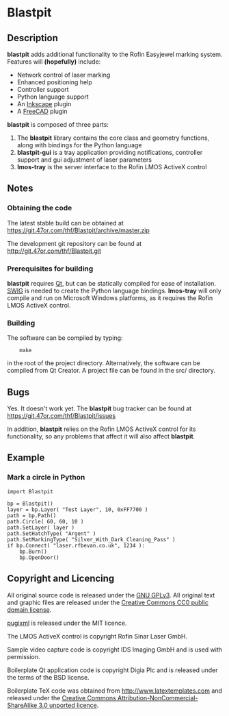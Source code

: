 # Blastpit

## Description

**blastpit** adds additional functionality to the Rofin Easyjewel marking system. Features will **(hopefully)** include:

* Network control of laser marking
* Enhanced positioning help
* Controller support
* Python language support
* An [Inkscape](https://inkscape.org) plugin
* A [FreeCAD](http://www.freecadweb.org) plugin

**blastpit** is composed of three parts:

1. The **blastpit** library contains the core class and geometry functions, along with bindings for the Python language
2. **blastpit-gui** is a tray application providing notifications, controller support and gui adjustment of laser parameters
3. **lmos-tray** is the server interface to the Rofin LMOS ActiveX control

## Notes

### Obtaining the code

The latest stable build can be obtained at https://git.47or.com/thf/Blastpit/archive/master.zip

The development git repository can be found at http://git.47or.com/thf/Blastpit.git

### Prerequisites for building

**blastpit** requires [Qt](http://www.qt.io), but can be statically compiled for ease of installation.
[SWIG](http://www.swig.org) is needed to create the Python language bindings. **lmos-tray** will only compile and run on Microsoft Windows platforms, as it requires the Rofin LMOS ActiveX control.

### Building

The software can be compiled by typing:

~~~{.sh}
	make
~~~

in the root of the project directory. Alternatively, the software can be compiled from Qt Creator. A project file can be found in the src/ directory.

## Bugs

Yes. It doesn't work yet. The **blastpit** bug tracker can be found at https://git.47or.com/thf/Blastpit/issues

In addition, **blastpit** relies on the Rofin LMOS ActiveX control for its functionality, so any problems that affect it will also affect **blastpit**.

## Example

### Mark a circle in Python

~~~{.py}
import Blastpit

bp = Blastpit()
layer = bp.Layer( "Test Layer", 10, 0xFF7700 )
path = bp.Path()
path.Circle( 60, 60, 10 )
path.SetLayer( layer )
path.SetHatchType( "Argent" )
path.SetMarkingType( "Silver_With_Dark_Cleaning_Pass" )
if bp.Connect( "laser.rfbevan.co.uk", 1234 ):
    bp.Burn()
    bp.OpenDoor()
~~~

## Copyright and Licencing

All original source code is released under the [GNU GPLv3](http://en.wikipedia.org/wiki/GNU_General_Public_License).
All original text and graphic files are released under the [Creative Commons CC0 public domain license](https://creativecommons.org/publicdomain/zero/1.0).

[pugixml](http://pugixml.org) is released under the MIT licence.

The LMOS ActiveX control is copyright Rofin Sinar Laser GmbH.

Sample video capture code is copyright IDS Imaging GmbH and is used with permission.

Boilerplate Qt application code is copyright Digia Plc and is released under the terms of the BSD license.

Boilerplate TeX code was obtained from http://www.latextemplates.com and released under the [Creative Commons Attribution-NonCommercial-ShareAlike 3.0 unported licence](http://creativecommons.org/licenses/by-nc-sa/3.0/).
